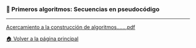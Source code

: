 ### 🧩 Primeros algoritmos: Secuencias en pseudocódigo

---
[Acercamiento a la construcción de algoritmos.......pdf](https://github.com/user-attachments/files/23145254/Soto.Cabrera.Eduardo.Jose.pdf)


[🏠 Volver a la página principal](https://github.com/eduardo2006soto-dot/Teoria-de-la-programacion/blob/main/inderx.md)
